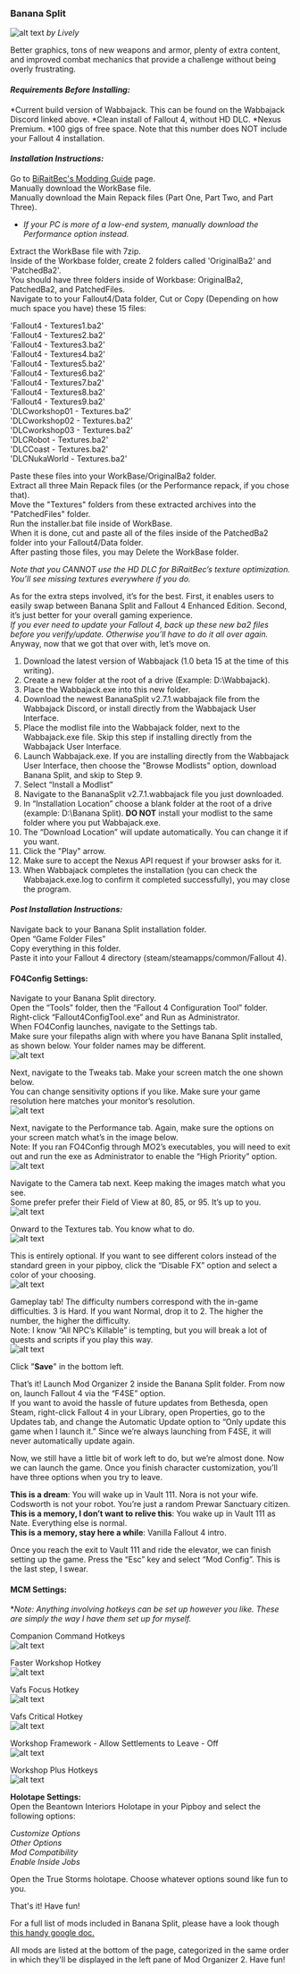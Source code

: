 ### Banana Split

![alt text](https://i.imgur.com/A2fN0q8.jpg)
_by Lively_

Better graphics, tons of new weapons and armor, plenty of extra content, and improved combat mechanics that provide a challenge without being overly frustrating.

#### **_Requirements Before Installing:_**

  *Current build version of Wabbajack. This can be found on the Wabbajack Discord linked above.
  *Clean install of Fallout 4, without HD DLC.
  *Nexus Premium.
  *100 gigs of free space. Note that this number does NOT include your Fallout 4 installation.

#### **_Installation Instructions:_**

Go to [BiRaitBec's Modding Guide](https://www.nexusmods.com/fallout4/mods/23556?tab=description) page.  
Manually download the WorkBase file.  
Manually download the Main Repack files (Part One, Part Two, and Part Three).  
 - *If your PC is more of a low-end system, manually download the Performance option instead.*  
 
Extract the WorkBase file with 7zip.  
Inside of the Workbase folder, create 2 folders called 'OriginalBa2' and 'PatchedBa2'.  
You should have three folders inside of Workbase: OriginalBa2, PatchedBa2, and PatchedFiles.  
Navigate to to your Fallout4/Data folder, Cut or Copy (Depending on how much space you have) these 15 files:  

'Fallout4 - Textures1.ba2'  
'Fallout4 - Textures2.ba2'  
'Fallout4 - Textures3.ba2'  
'Fallout4 - Textures4.ba2'  
'Fallout4 - Textures5.ba2'  
'Fallout4 - Textures6.ba2'  
'Fallout4 - Textures7.ba2'  
'Fallout4 - Textures8.ba2'  
'Fallout4 - Textures9.ba2'  
'DLCworkshop01 - Textures.ba2'  
'DLCworkshop02 - Textures.ba2'  
'DLCworkshop03 - Textures.ba2'  
'DLCRobot - Textures.ba2'  
'DLCCoast - Textures.ba2'  
'DLCNukaWorld - Textures.ba2'  

Paste these files into your WorkBase/OriginalBa2 folder.  
Extract all three Main Repack files (or the Performance repack, if you chose that).  
Move the "Textures" folders from these extracted archives into the "PatchedFiles" folder.  
Run the installer.bat file inside of WorkBase.  
When it is done, cut and paste all of the files inside of the PatchedBa2 folder into your Fallout4/Data folder.  
After pasting those files, you may Delete the WorkBase folder.  

*Note that you CANNOT use the HD DLC for BiRaitBec’s texture optimization. You’ll see missing textures everywhere if you do.*  

As for the extra steps involved, it’s for the best. First, it enables users to easily swap between Banana Split and Fallout 4 Enhanced Edition. Second, it’s just better for your overall gaming experience.  
*If you ever need to update your Fallout 4, back up these new ba2 files before you verify/update. Otherwise you’ll have to do it all over again.*  
Anyway, now that we got that over with, let’s move on.

1. Download the latest version of Wabbajack (1.0 beta 15 at the time of this writing).
2. Create a new folder at the root of a drive (Example: D:\Wabbajack).
3. Place the Wabbajack.exe into this new folder.
4. Download the newest BananaSplit v2.7.1.wabbajack file from the Wabbajack Discord, or install directly from the Wabbajack User Interface.
5. Place the modlist file into the Wabbajack folder, next to the Wabbajack.exe file. Skip this step if installing directly from the Wabbajack User Interface.
6. Launch Wabbajack.exe. If you are installing directly from the Wabbajack User Interface, then choose the "Browse Modlists" option, download Banana Split, and skip to Step 9.
7. Select “Install a Modlist”
8. Navigate to the BananaSplit v2.7.1.wabbajack file you just downloaded.
9. In “Installation Location” choose a blank folder at the root of a drive (example: D:\Banana Split). **DO NOT** install your modlist to the same folder where you put Wabbajack.exe.
10. The “Download Location” will update automatically. You can change it if you want.
11. Click the "Play" arrow.
12. Make sure to accept the Nexus API request if your browser asks for it.
13. When Wabbajack completes the installation (you can check the Wabbajack.exe.log to confirm it completed successfully), you may close the program.

#### **_Post Installation Instructions:_**

Navigate back to your Banana Split installation folder.  
Open “Game Folder Files”  
Copy everything in this folder.  
Paste it into your Fallout 4 directory (steam/steamapps/common/Fallout 4).  

#### FO4Config Settings:

Navigate to your Banana Split directory.  
Open the “Tools” folder, then the “Fallout 4 Configuration Tool” folder.  
Right-click “Fallout4ConfigTool.exe” and Run as Administrator.  
When FO4Config launches, navigate to the Settings tab.  
Make sure your filepaths align with where you have Banana Split installed, as shown below. Your folder names may be different.  
![alt text](https://i.imgur.com/wz3Jg42.png)  

Next, navigate to the Tweaks tab. Make your screen match the one shown below.  
You can change sensitivity options if you like. Make sure your game resolution here matches your monitor’s resolution.  
![alt text](https://i.imgur.com/QqKfkWx.png)  

Next, navigate to the Performance tab. Again, make sure the options on your screen match what’s in the image below.  
Note: If you ran FO4Config through MO2’s executables, you will need to exit out and run the exe as Administrator to enable the “High Priority” option.  
![alt text](https://i.imgur.com/LRvQQce.png)  

Navigate to the Camera tab next. Keep making the images match what you see.  
Some prefer prefer their Field of View at 80, 85, or 95. It’s up to you.  
![alt text](https://i.imgur.com/K1njp4z.png)  

Onward to the Textures tab. You know what to do.  
![alt text](https://i.imgur.com/HKYxVYG.png)  

This is entirely optional. If you want to see different colors instead of the standard green in your pipboy, click the “Disable FX” option and select a color of your choosing.  
![alt text](https://i.imgur.com/DkmPIiG.png)  

Gameplay tab! The difficulty numbers correspond with the in-game difficulties. 3 is Hard. If you want Normal, drop it to 2. The higher the number, the higher the difficulty.  
Note: I know “All NPC’s Killable” is tempting, but you will break a lot of quests and scripts if you play this way.  
![alt text](https://i.imgur.com/LEMkXcI.png)  

Click "**Save**" in the bottom left.

That’s it! Launch Mod Organizer 2 inside the Banana Split folder. From now on, launch Fallout 4 via the “F4SE” option.  
If you want to avoid the hassle of future updates from Bethesda, open Steam, right-click Fallout 4 in your Library, open Properties, go to the Updates tab, and change the Automatic Update option to “Only update this game when I launch it.” Since we’re always launching from F4SE, it will never automatically update again.  

Now, we still have a little bit of work left to do, but we’re almost done. Now we can launch the game. Once you finish character customization, you’ll have three options when you try to leave.  

**This is a dream**: You will wake up in Vault 111. Nora is not your wife. Codsworth is not your robot. You’re just a random Prewar Sanctuary citizen.  
**This is a memory, I don’t want to relive this**: You wake up in Vault 111 as Nate. Everything else is normal.  
**This is a memory, stay here a while**: Vanilla Fallout 4 intro.  

Once you reach the exit to Vault 111 and ride the elevator, we can finish setting up the game. Press the “Esc” key and select “Mod Config”. This is the last step, I swear.  

#### MCM Settings:
*_Note: Anything involving hotkeys can be set up however you like. These are simply the way I have them set up for myself._

Companion Command Hotkeys  
![alt text](https://i.imgur.com/nJKi2JB.png)  

Faster Workshop Hotkey  
![alt text](https://i.imgur.com/QOVlpjA.png)  

Vafs Focus Hotkey  
![alt text](https://i.imgur.com/4WlhCqZ.png)  

Vafs Critical Hotkey  
![alt text](https://i.imgur.com/DMIi8cD.png)  

Workshop Framework - Allow Settlements to Leave - Off  
![alt text](https://i.imgur.com/vnvLw7O.png)  

Workshop Plus Hotkeys  
![alt text](https://i.imgur.com/jpEhzuZ.png)  


**Holotape Settings:**   
Open the Beantown Interiors Holotape in your Pipboy and select the following options:  

*Customize Options  
Other Options  
Mod Compatibility  
Enable Inside Jobs*  

Open the True Storms holotape. Choose whatever options sound like fun to you.  

That's it! Have fun!  

For a full list of mods included in Banana Split, please have a look though [this handy google doc.](https://docs.google.com/document/d/1TDtANff9fa5fB6f-jzW3JBXt07nDB2iYhz9Og9CDdEo)  

All mods are listed at the bottom of the page, categorized in the same order in which they'll be displayed in the left pane of Mod Organizer 2. Have fun!
